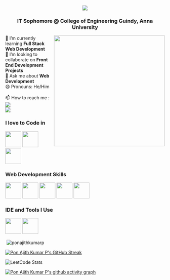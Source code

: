 <h1 align="center">
    <img src="https://readme-typing-svg.herokuapp.com/?font=Righteous&size=35&center=true&vCenter=true&width=500&height=70&duration=4000&lines=Hi+There!+👋;+I'm+Pon+Ajith+Kumar!;" />
</h1>

<h3 align="center">IT Sophomore @ College of Engineering Guindy, Anna University</h3>
<img align="right" width="350" height="350" src="https://i.pinimg.com/originals/03/a4/a5/03a4a5f034bf0bafa661fd8a8aabedc8.gif">
🌱 I’m currently learning <b>Full Stack Web Development</b>
<br />👯 I’m looking to collaborate on <b>Front End Development Projects</b>
<br />💬 Ask me about <b>Web Development</b>
<br />😄 Pronouns: He/Him
<br /><br />📫 How to reach me :
<br> <a href="mailto:ponajithkumar05@gmail.com">
    <img src="https://img.shields.io/badge/Gmail-333333?style=for-the-badge&logo=gmail&logoColor=red" />
  </a><br/>
  <a href="https://linkedin.com/in/ponajithkumar2005" target="_blank">
    <img src="https://img.shields.io/badge/LinkedIn-0077B5?style=for-the-badge&logo=linkedin&logoColor=white" target="_blank" />
  </a>

### I love to Code in
<img height="50" width="50" src="https://img.icons8.com/color/48/000000/c-programming.png" /> <img height="50" width="50" src="https://img.icons8.com/color/48/000000/c-plus-plus-logo.png" /> <img height="50" width="50" src="https://img.icons8.com/color/48/000000/python.png" /> 

### Web Development Skills
<img height="50" width="50" src="https://img.icons8.com/color/48/000000/html-5.png" />  <img height="50" width="50" src="https://img.icons8.com/color/48/000000/css3.png" /> <img height="50" width="50" src="https://img.icons8.com/color/48/000000/javascript.png"/> <img height="50" width="50" src="https://img.icons8.com/color/48/000000/react-native.png"/> <img height="50" width="50" src="https://img.icons8.com/color/48/000000/nodejs.png"/> 

### IDE and Tools I Use
<img height="50" width="50" src="https://img.icons8.com/color/48/000000/visual-studio-code-2019.png"/> <img height="50" width="50" src="https://img.icons8.com/color/50/000000/git.png"/> 

<p>&nbsp;<img align="center" src="https://github-readme-stats.vercel.app/api?username=pon-ajith-kumar-p&show_icons=true&locale=en&theme=tokyonight" alt="ponajithkumarp" /></p>

[![Pon Ajith Kumar P's GitHub Streak](https://github-readme-streak-stats.herokuapp.com/?user=pon-ajith-kumar-p&theme=tokyonight)](https://git.io/streak-stats)

![LeetCode Stats](https://leetcard.jacoblin.cool/ponajithkumar2005?theme=nord&font=Azeret%20Mono)

[![Pon Ajith Kumar P's github activity graph](https://github-readme-activity-graph.vercel.app/graph?username=pon-ajith-kumar-p&theme=dracula)](https://github.com/ashutosh00710/github-readme-activity-graph)
